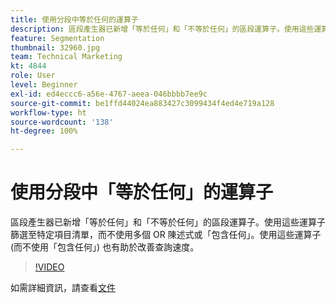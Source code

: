 ```yaml
---
title: 使用分段中等於任何的運算子
description: 區段產生器已新增「等於任何」和「不等於任何」的區段運算子。使用這些運算子篩選至特定項目清單，而不使用多個 OR 陳述式或包含任何。使用這些運算子 (而不使用包含任何) 也有助於改善查詢速度。
feature: Segmentation
thumbnail: 32960.jpg
team: Technical Marketing
kt: 4844
role: User
level: Beginner
exl-id: ed4eccc6-a56e-4767-aeea-046bbbb7ee9c
source-git-commit: be1ffd44024ea883427c3099434f4ed4e719a128
workflow-type: ht
source-wordcount: '138'
ht-degree: 100%

---
```


# 使用分段中「等於任何」的運算子

區段產生器已新增「等於任何」和「不等於任何」的區段運算子。使用這些運算子篩選至特定項目清單，而不使用多個 OR 陳述式或「包含任何」。使用這些運算子 (而不使用「包含任何」) 也有助於改善查詢速度。

>[!VIDEO](https://video.tv.adobe.com/v/32960/?quality=12)

如需詳細資訊，請查看[文件](https://experienceleague.adobe.com/docs/analytics/components/segmentation/segment-reference/seg-operators.html?lang=zh-Hant)
